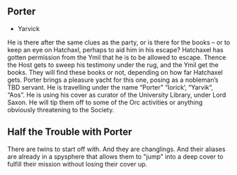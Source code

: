 ## Porter
 + Yarvick

He is there after the same clues as the party, or is there for the books – or to keep an eye on Hatchaxl, perhaps to aid him in his escape? Hatchaxel has gotten permission from the Ymil that he is to be allowed to escape. Thence the Host gets to sweep his testimony under the rug, and the Ymil get the books. They will find these books or not, depending on how far Hatchaxel gets. Porter brings a pleasure yacht for this one, posing as a nobleman’s TBD servant. He is travelling under the name “Porter” “Iorick’, “Yarvik”, “Aos”. He is using his cover as curator of the University Library, under Lord Saxon. He will tip them off to some of the Orc activities or anything obviously threatening to the Society.

## Half the Trouble with Porter

There are twins to start off with. And they are changlings. And their aliases are already in a spysphere that allows them to "jump" into a deep cover to fulfill their mission without losing their cover up.

